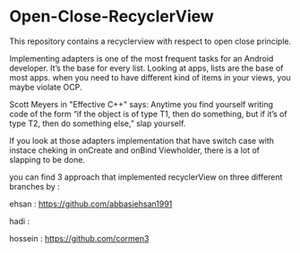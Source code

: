 # Open-Close-RecyclerView
This repository contains a recyclerview with respect to open close principle. 

Implementing adapters is one of the most frequent tasks for an Android developer. It’s the base for every list. Looking at apps, lists are the base of most apps. when you need to have different kind of items in your views, you maybe violate OCP.

Scott Meyers in "Effective C++" says:
Anytime you find yourself writing code of the form “if the object is of type T1, then do something, but if it’s of type T2, then do something else,” slap yourself.

If you look at those adapters implementation that have switch case with instace cheking in onCreate and onBind Viewholder, there is a lot of slapping to be done.

you can find 3 approach that implemented recyclerView on three different branches by : 

ehsan : https://github.com/abbasiehsan1991

hadi : 

hossein : https://github.com/cormen3

